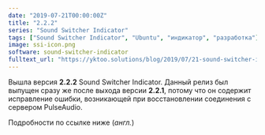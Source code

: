 ```yaml
---
date: "2019-07-21T00:00:00Z"
title: "2.2.2"
series: "Sound Switcher Indicator"
tags: ["Sound Switcher Indicator", "Ubuntu", "индикатор", "разработка"]
image: ssi-icon.png
software: sound-switcher-indicator
fulltext_url: "https://yktoo.solutions/blog/2019/07/21-sound-switcher-indicator-2.2.2/"
---
```


Вышла версия **2.2.2** Sound Switcher Indicator. Данный релиз был выпущен сразу же после выхода версии **2.2.1**, потому что он содержит исправление ошибки, возникающей при восстановлении соединения с сервером PulseAudio.

Подробности по ссылке ниже (*англ.*)
